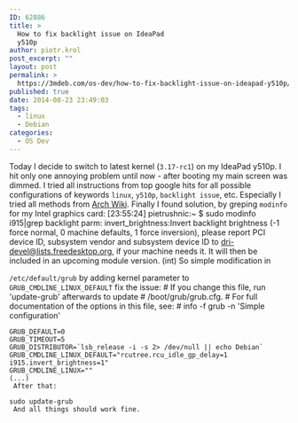 ```yaml
---
ID: 62886
title: >
  How to fix backlight issue on IdeaPad
  y510p
author: piotr.krol
post_excerpt: ""
layout: post
permalink: >
  https://3mdeb.com/os-dev/how-to-fix-backlight-issue-on-ideapad-y510p/
published: true
date: 2014-08-23 23:49:03
tags:
  - linux
  - Debian
categories:
  - OS Dev
---
```

Today I decide to switch to latest kernel (`3.17-rc1`) on my IdeaPad y510p. I hit only one annoying problem until now - after booting my main screen was dimmed. I tried all instructions from top google hits for all possible configurations of keywords `linux`, `y510p`, `backlight issue`, etc. Especially I tried all methods from [Arch Wiki][1]. Finally I found solution, by greping `modinfo` for my Intel graphics card: 
    [23:55:24] pietrushnic:~ $ sudo modinfo i915|grep backlight
    parm:           invert_brightness:Invert backlight brightness (-1 force normal, 
     0 machine defaults, 1 force inversion), please report PCI device ID, subsystem 
    vendor and subsystem device ID to dri-devel@lists.freedesktop.org, if your 
    machine needs it. It will then be included in an upcoming module version. (int)
     So simple modification in 

`/etc/default/grub` by adding kernel parameter to `GRUB_CMDLINE_LINUX_DEFAULT` fix the issue: 
    # If you change this file, run 'update-grub' afterwards to update
    # /boot/grub/grub.cfg.
    # For full documentation of the options in this file, see:
    #   info -f grub -n 'Simple configuration'
    
    GRUB_DEFAULT=0
    GRUB_TIMEOUT=5
    GRUB_DISTRIBUTOR=`lsb_release -i -s 2> /dev/null || echo Debian`
    GRUB_CMDLINE_LINUX_DEFAULT="rcutree.rcu_idle_gp_delay=1 i915.invert_brightness=1"
    GRUB_CMDLINE_LINUX=""
    (...)
     After that: 

    sudo update-grub
     And all things should work fine.

 [1]: https://wiki.archlinux.org/index.php/Intel_graphics#Backlight_is_not_adjustable